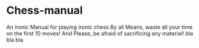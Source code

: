 # Chess-manual
An ironic Manual for playing ironic chess
By all Means, waste all your time on the first 10 moves!
And Please, be afraid of sacrificing any material!
bla bla bla